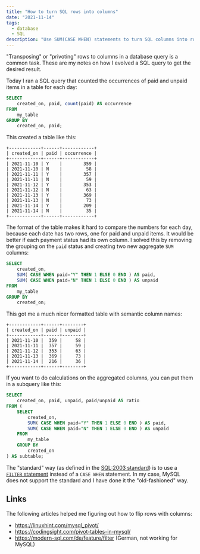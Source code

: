 ```yaml
---
title: "How to turn SQL rows into columns"
date: "2021-11-14"
tags:
  - database
  - SQL
description: "Use SUM(CASE WHEN) statements to turn SQL columns into rows" 
---
```


"Transposing" or "privoting" rows to columns in a database query is a
common task. These are my notes on how I evolved a SQL query to get the
desired result.

<!--more-->

Today I ran a SQL query that counted the occurrences of paid and unpaid
items in a table for each day:

```sql
SELECT
    created_on, paid, count(paid) AS occurrence
FROM
    my_table
GROUP BY
    created_on, paid;
```

This created a table like this:

```
+------------+------+------------+
| created_on | paid | occurrence |
+------------+------+------------+
| 2021-11-10 | Y    |        359 |
| 2021-11-10 | N    |         58 |
| 2021-11-11 | Y    |        357 |
| 2021-11-11 | N    |         59 |
| 2021-11-12 | Y    |        353 |
| 2021-11-12 | N    |         63 |
| 2021-11-13 | Y    |        369 |
| 2021-11-13 | N    |         73 |
| 2021-11-14 | Y    |        209 |
| 2021-11-14 | N    |         35 |
+------------+------+------------+
```

The format of the table makes it hard to compare the numbers for
each day, because each date has two rows, one for paid and unpaid items.
It would be better if each payment status had its own column. I solved
this by removing the grouping on the `paid` status and creating two new
aggregate `SUM` columns:

```sql
SELECT
    created_on,
    SUM( CASE WHEN paid="Y" THEN 1 ELSE 0 END ) AS paid,
    SUM( CASE WHEN paid="N" THEN 1 ELSE 0 END ) AS unpaid
FROM
    my_table
GROUP BY
    created_on;
```

This got me a much nicer formatted table with semantic column names:

```
+------------+------+--------+
| created_on | paid | unpaid |
+------------+------+--------+
| 2021-11-10 |  359 |     58 |
| 2021-11-11 |  357 |     59 |
| 2021-11-12 |  353 |     63 |
| 2021-11-13 |  369 |     73 |
| 2021-11-14 |  216 |     36 |
+------------+------+--------+
```

If you want to do calculations on the aggregated columns, you can put them
in a subquery like this:

```sql
SELECT
    created_on, paid, unpaid, paid/unpaid AS ratio
FROM (
    SELECT
        created_on,
        SUM( CASE WHEN paid="Y" THEN 1 ELSE 0 END ) AS paid,
        SUM( CASE WHEN paid="N" THEN 1 ELSE 0 END ) AS unpaid
    FROM
        my_table
    GROUP BY
        created_on
) AS subtable;
```

The "standard" way (as defined in the [SQL:2003
standard](https://en.wikipedia.org/wiki/SQL:2003)) is to use a [`FILTER`
statement](https://kb.objectrocket.com/postgresql/how-to-use-the-filter-clause-in-postgresql-881)
instead of a `CASE WHEN` statement. In my case, MySQL does not support the
standard and I have done it the "old-fashioned" way.

## Links

The following articles helped me figuring out how to flip rows with
columns:

  * https://linuxhint.com/mysql_pivot/
  * https://codingsight.com/pivot-tables-in-mysql/
  * https://modern-sql.com/de/feature/filter (German, not working for
      MySQL)
